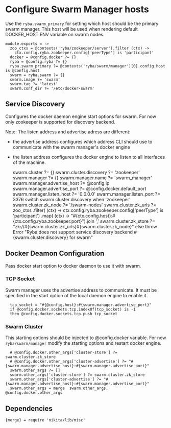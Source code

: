 
# Configure Swarm Manager hosts

Use the `ryba.swarm_primary` for setting which host should be the primary swarm manager.
This host will be used when rendering default DOCKER_HOST ENV variable on swarm nodes.

    module.exports = ->
      zoo_ctxs = @contexts('ryba/zookeeper/server').filter (ctx) ->
        ctx.config.ryba.zookeeper.config['peerType'] is 'participant'
      docker = @config.docker ?= {}
      ryba = @config.ryba ?= {}
      ryba.swarm_primary ?= @contexts('ryba/swarm/manager')[0].config.host is @config.host
      swarm = ryba.swarm ?= {}
      swarm.image ?= 'swarm'
      swarm.tag ?= 'latest'
      swarm.conf_dir ?= '/etc/docker-swarm'

## Service Discovery
Configures the docker daemon engine start options for swarm.
For now only zookeeper is supported for discovery backend.

Note: The listen address and advertise adress are different:
  - the advertise address configures which address CLI should use to communicate
with the swarm manager's docker engine
  - the listen address configures the docker engine to listen to all interfaces of the machine.

      swarm.cluster ?= {}
      swarm.cluster.discovery ?= 'zookeeper'
      swarm.manager ?= {}
      swarm.manager.name ?= 'swarm_manager'
      swarm.manager.advertise_host ?= @config.ip
      swarm.manager.advertise_port ?= @config.docker.default_port
      swarm.manager.listen_host ?= '0.0.0.0'
      swarm.manager.listen_port ?= 3376
      switch swarm.cluster.discovery
        when 'zookeeper'
          swarm.cluster.zk_node ?= '/swarm-nodes'
          swarm.cluster.zk_urls ?= zoo_ctxs
            .filter( (ctx) -> ctx.config.ryba.zookeeper.config['peerType'] is 'participant')
            .map( (ctx) -> "#{ctx.config.host}:#{ctx.config.ryba.zookeeper.port}").join ','
          swarm.cluster.zk_store ?= "zk://#{swarm.cluster.zk_urls}#{swarm.cluster.zk_node}"
        else
          throw Error "Ryba does not support service discovery backend #{swarm.cluster.discovery} for swarm"

## Docker Deamon Configuration
Pass docker start option to docker daemon to use it with swarm.

### TCP Socket
Swarm manager uses the advertise address to communicate. It must be specified
in the start option of the local daemon engine to enable it.

      tcp_socket = "#{@config.host}:#{swarm.manager.advertise_port}"
      if @config.docker.sockets.tcp.indexOf(tcp_socket) is -1
      then @config.docker.sockets.tcp.push tcp_socket
      
### Swarm Cluster
This starting options should be injected to @config.docker variable. For now 
`ryba/swarm/manager` modify the starting options and restart docker engine.

      # @config.docker.other_args['cluster-store'] ?= swarm.cluster.zk_store
      # @config.docker.other_args['cluster-advertise'] ?= "#{swarm.manager.advertise_host}:#{swarm.manager.advertise_port}"
      swarm.other_args ?= []
      swarm.other_args['cluster-store'] ?= swarm.cluster.zk_store
      swarm.other_args['cluster-advertise'] ?= "#{swarm.manager.advertise_host}:#{swarm.manager.advertise_port}"
      swarm.other_args = merge  swarm.other_args, @config.docker.other_args

## Dependencies

    {merge} = require 'nikita/lib/misc'

